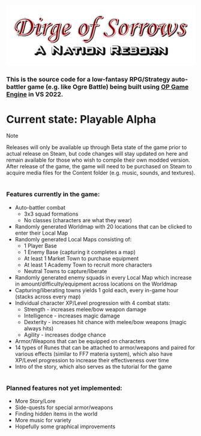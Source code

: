 ![](/Assets/Title_Banner_Clear.png)
### This is the source code for a low-fantasy RPG/Strategy auto-battler game (e.g. like Ogre Battle) being built using [OP Game Engine](https://github.com/Oblivionburn/OP_Engine) in VS 2022.
#
# Current state: Playable Alpha
>[!NOTE]
>Releases will only be available up through Beta state of the game prior to actual release on Steam, but code changes will stay updated on here and remain available for those who wish to compile their own modded version. After release of the game, the game will need to be purchased on Steam to acquire media files for the Content folder (e.g. music, sounds, and textures).
#
### Features currently in the game:
- Auto-battler combat
  - 3x3 squad formations
  - No classes (characters are what they wear)
- Randomly generated Worldmap with 20 locations that can be clicked to enter their Local Map
- Randomly generated Local Maps consisting of:
  - 1 Player Base
  - 1 Enemy Base (capturing it completes a map)
  - At least 1 Market Town to purchase equipment
  - At least 1 Academy Town to recruit more characters
  - Neutral Towns to capture/liberate
- Randomly generated enemy squads in every Local Map which increase in amount/difficulty/equipment across locations on the Worldmap
- Capturing/liberating towns yields 1 gold each, every in-game hour (stacks across every map)
- Individual character XP/Level progression with 4 combat stats:
  - Strength - increases melee/bow weapon damage
  - Intelligence - increases magic damage
  - Dexterity - increases hit chance with melee/bow weapons (magic always hits)
  - Agility - increases dodge chance
- Armor/Weapons that can be equipped on characters
- 14 types of Runes that can be attached to armor/weapons and paired for various effects (similar to FF7 materia system), which also have XP/Level progression to increase their effectiveness over time
- Intro of the story, which also serves as the tutorial for the game
#
### Planned features not yet implemented:
- More Story/Lore
- Side-quests for special armor/weapons
- Finding hidden items in the world
- More music for variety
- Hopefully some graphical improvements
